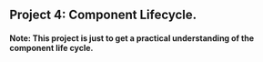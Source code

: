 ## Project 4: Component Lifecycle.

#### Note: This project is just to get a practical understanding of the component life cycle.